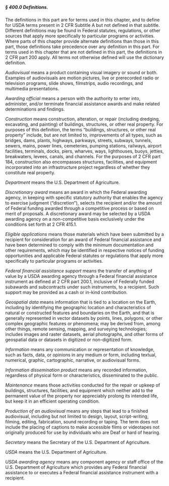 ##### § 400.0 Definitions. #####

The definitions in this part are for terms used in this chapter, and to define for USDA terms present in 2 CFR Subtitle A but not defined in that subtitle. Different definitions may be found in Federal statutes, regulations, or other sources that apply more specifically to particular programs or activities. Where parts of this chapter provide alternate definitions than those in this part, those definitions take precedence over any definition in this part. For terms used in this chapter that are not defined in this part, the definitions in 2 CFR part 200 apply. All terms not otherwise defined will use the dictionary definition.

*Audiovisual* means a product containing visual imagery or sound or both. Examples of audiovisuals are motion pictures, live or prerecorded radio or television programs, slide shows, filmstrips, audio recordings, and multimedia presentations.

*Awarding official* means a person with the authority to enter into, administer, and/or terminate financial assistance awards and make related determinations and findings.

*Construction* means construction, alteration, or repair (including dredging, excavating, and painting) of buildings, structures, or other real property. For purposes of this definition, the terms “buildings, structures, or other real property” include, but are not limited to, improvements of all types, such as bridges, dams, plants, highways, parkways, streets, subways, tunnels, sewers, mains, power lines, cemeteries, pumping stations, railways, airport facilities, terminals, docks, piers, wharves, ways, lighthouses, buoys, jetties, breakwaters, levees, canals, and channels. For the purposes of 2 CFR part 184, construction also encompasses structures, facilities, and equipment incorporated into an infrastructure project regardless of whether they constitute real property.

*Department* means the U.S. Department of Agriculture.

*Discretionary award* means an award in which the Federal awarding agency, in keeping with specific statutory authority that enables the agency to exercise judgment (“discretion”), selects the recipient and/or the amount of Federal funding awarded through a competitive process or based on merit of proposals. A discretionary award may be selected by a USDA awarding agency on a non-competitive basis exclusively under the conditions set forth at 2 CFR 415.1.

*Eligible applications* means those materials which have been submitted by a recipient for consideration for an award of Federal financial assistance and have been determined to comply with the minimum documentation and other requirements, which may be identified in respective notices of funding opportunities and applicable Federal statutes or regulations that apply more specifically to particular programs or activities.

*Federal financial assistance support* means the transfer of anything of value by a USDA awarding agency through a Federal financial assistance instrument as defined at 2 CFR part 200.1, inclusive of Federally funded subawards and subcontracts under such instruments, to a recipient. Such support may be provided as a cash or in-kind contribution.

*Geospatial data* means information that is tied to a location on the Earth, including by identifying the geographic location and characteristics of natural or constructed features and boundaries on the Earth, and that is generally represented in vector datasets by points, lines, polygons, or other complex geographic features or phenomena; may be derived from, among other things, remote sensing, mapping, and surveying technologies; includes images and raster datasets, aerial photographs, and other forms of geospatial data or datasets in digitized or non-digitized form.

*Information* means any communication or representation of knowledge, such as facts, data, or opinions in any medium or form, including textual, numerical, graphic, cartographic, narrative, or audiovisual forms.

*Information dissemination product* means any recorded information, regardless of physical form or characteristics, disseminated to the public.

*Maintenance* means those activities conducted for the repair or upkeep of buildings, structures, facilities, and equipment which neither add to the permanent value of the property nor appreciably prolong its intended life, but keep it in an efficient operating condition.

*Production of an audiovisual* means any steps that lead to a finished audiovisual, including but not limited to design, layout, script-writing, filming, editing, fabrication, sound recording or taping. The term does not include the placing of captions to make accessible films or videotapes not originally produced for use by individuals who are Deaf or hard of hearing.

*Secretary* means the Secretary of the U.S. Department of Agriculture.

*USDA* means the U.S. Department of Agriculture.

*USDA awarding agency* means any component agency or staff office of the U.S. Department of Agriculture which provides any Federal financial assistance to or executes a Federal financial assistance instrument with a recipient.